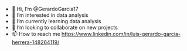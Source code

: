 - 👋 Hi, I’m @GerardoGarcia17
- 👀 I’m interested in data analysis
- 🌱 I’m currently learning data analysis
- 💞️ I’m looking to collaborate on new projects
- 📫 How to reach me https://www.linkedin.com/in/luis-gerardo-garcia-herrera-148264119/

<!---
GerardoGarcia17/GerardoGarcia17 is a ✨ special ✨ repository because its `README.md` (this file) appears on your GitHub profile.
You can click the Preview link to take a look at your changes.
--->
